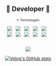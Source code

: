 <!-- intro area -->
<div>
  <h2 align="center">🔅 Developer 🔅</h2>
</div>
 
<!-- Tech area -->
<div>
  <p align="center"><font size="1">✎ Technologies </font></p>
  <div align="center">
    <img src="https://img.shields.io/badge/-JavaScript-yellow?style=flat-square&logo=JavaScript&logoColor=white"/> &nbsp;
    <img src="https://img.shields.io/badge/-React-blue?style=flat-square&logo=React&logoColor=white"/> &nbsp;
    <img src="https://img.shields.io/badge/-CSS-1572B6?style=flat-square&logo=CSS3&logoColor=white"/> &nbsp;
    <img src="https://img.shields.io/badge/-HTML5-orange?style=flat-square&logo=HTML5&logoColor=white"/> &nbsp;
    <img src="https://img.shields.io/badge/-jQuery-white?style=flat-square&logo=jQuery&logoColor=informational"/> &nbsp;
  </div>
  <div align="center">
    <img src="https://img.shields.io/badge/-Java-informational?style=flat-square&logo=Java&logoColor=white"/> &nbsp;
    <img src="https://img.shields.io/badge/-Spring-brightgreen?style=flat-square&logo=Spring&logoColor=white"/> &nbsp;
    <img src="https://img.shields.io/badge/-Spring Boot-6DB33F?style=flat-square&logo=Spring Boot&logoColor=white"/> &nbsp;
    <img src="https://img.shields.io/badge/-MySQL-4479A1?style=flat-square&logo=MySQL&logoColor=white"/> &nbsp;
    <img src="https://img.shields.io/badge/-Oracle-DA1F26?style=flat-square&logo=Oracle&logoColor=white"/> &nbsp;
  </div>
</div>

## 

<!-- blog area -->
<div align="center">
  <p align="center">
    <img src="https://img.shields.io/badge/-Blog (from velog)-20C997?style=flat-square&logo=Velog&logoColor=white"/>
  </p>

  [![Velog's GitHub stats](https://velog-readme-stats.vercel.app/api?name=picpal)](https://velog.io/@picpal/History-API-with-SPA)
</div>

